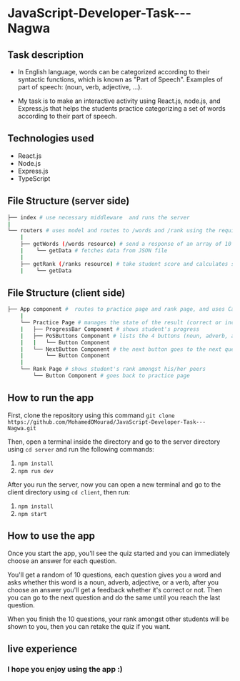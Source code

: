 # JavaScript-Developer-Task---Nagwa

## Task description

- In English language, words can be categorized according to their syntactic functions, which is known as "Part of Speech".
Examples of part of speech: (noun, verb, adjective, ...).

- My task is to make an interactive activity using React.js, node.js, and Express.js that helps the students practice categorizing a
set of words according to their part of speech.

## Technologies used

- React.js
- Node.js
- Express.js
- TypeScript

## File Structure (server side)

```bash
├── index # use necessary middleware  and runs the server
|
└── routers # uses model and routes to /words and /rank using the required methods
    |
    ├── getWords (/words resource) # send a response of an array of 10 random words
    |    └── getData # fetches data from JSON file
    |
    ├── getRank (/ranks resource) # take student score and calculates student's rank and sends it as a response
    |    └── getData
```

## File Structure (client side)

```bash
├── App component #  routes to practice page and rank page, and uses Card Component as its layout
    |
    └── Practice Page # manages the state of the result (correct or incorrect), the progress, and the number of correct answers
    |   ├── ProgressBar Component # shows student's progress
    |   ├── PoSButtons Component # lists the 4 buttons (noun, adverb, adjective, verb)
    |   |   └── Button Component
    |   └── NextButton Component # the next button goes to the next question
    |       └── Button Component
    |
    └── Rank Page # shows student's rank amongst his/her peers
        └── Button Component # goes back to practice page
```

## How to run the app

First, clone the repository using this command `git clone https://github.com/MohamedOMourad/JavaScript-Developer-Task---Nagwa.git`

Then, open a terminal inside the directory and go to the server directory using `cd server` and run the following commands:

1. `npm install`
2. `npm run dev`

After you run the server, now you can open a new terminal and go to the client directory using `cd client`, then run:

1. `npm install`
2. `npm start`

## How to use the app

Once you start the app, you'll see the quiz started and you can immediately choose an answer for each question.

You'll get a random of 10 questions, each question gives you a word and asks whether this word is a noun, adverb, adjective, or a verb, after you choose an answer you'll get a feedback whether it's correct or not. Then you can go to the next question and do the same until you reach the last question.

When you finish the 10 questions, your rank amongst other students will be shown to you, then you can retake the quiz if you want.

## live experience

### I hope you enjoy using the app :)
